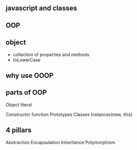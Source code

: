 ## javascript and classes

## OOP

## object
- collection of properties and methods
- toLowerCase

## why use OOOP

## parts of OOP
Object literal

Constructor function
Prototypes
Classes
Instances(new, this)

## 4 pillars

Abstraction
Encapsulation
Inheritance
Polymorphism


